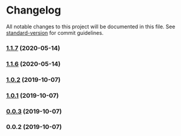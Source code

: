 # Changelog

All notable changes to this project will be documented in this file. See [standard-version](https://github.com/conventional-changelog/standard-version) for commit guidelines.

### [1.1.7](https://gitlab.com/ledgit/krabber/compare/v1.1.6...v1.1.7) (2020-05-14)

### [1.1.6](https://gitlab.com/ledgit/krabber/compare/v1.1.5...v1.1.6) (2020-05-14)

### [1.0.2](https://github.com/ledgitbe/krabber/compare/v1.0.1...v1.0.2) (2019-10-07)



### [1.0.1](https://github.com/ledgitbe/krabber/compare/v0.0.3...v1.0.1) (2019-10-07)



### [0.0.3](https://github.com/ledgitbe/krabber/compare/v0.0.2...v0.0.3) (2019-10-07)



### 0.0.2 (2019-10-07)
